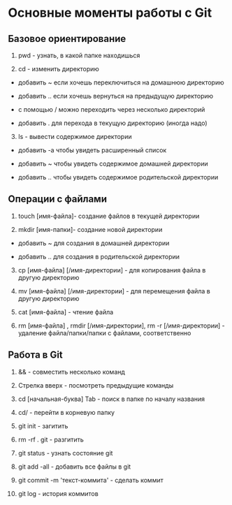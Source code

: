# Основные моменты работы с Git

## Базовое ориентирование

1. pwd - узнать, в какой папке находишься

2. cd - изменить директорию 

 * добавить ~ если хочешь переключиться на домашнюю директорию

 * добавить .. если хочешь вернуться на предыдущую директорию
 
 * с помощью / можно переходить через несколько директорий

 * добавить . для перехода в текущую директорию (иногда надо)

3. ls - вывести содержимое директории

 * добавить -а чтобы увидеть расширенный список

 * добавить ~ чтобы увидеть содержимое домашней директории

 * добавить .. чтобы увидеть содержимое родительской директории

## Операции с файлами

1. touch [имя-файла]- создание файлов в текущей директории

2. mkdir [имя-папки]- создание новой директории

 * добавить ~ для создания в домашней директории

 * добавить .. для создания в родительской директории

3. cp [имя-файла] [/имя-директории] - для копирования файла в другую директорию

4. mv [имя-файла] [/имя-директории] - для перемещения файла в другую директорию

5. cat [имя-файла] - чтение файла

6. rm [имя-файла] , rmdir [/имя-директории], rm -r [/имя-директории] - удаление файла/папки/папки с файлами, соответственно

## Работа в Git

1. && - совместить несколько команд

2. Стрелка вверх - посмотреть предыдущие команды

3. cd [начальная-буква] Tab  - поиск в папке по началу названия

4. cd/ - перейти в корневую папку

5. git init - загитить

6. rm -rf . git - разгитить

7. git status - узнать состояние git

8. git add -all - добавить все файлы в git

9. git commit -m 'текст-коммита' - сделать коммит

10. git log - история коммитов
